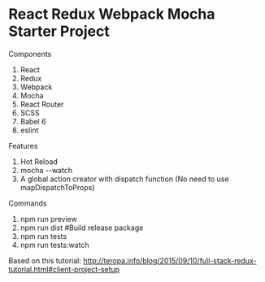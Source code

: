 React Redux Webpack Mocha Starter Project
========================================

Components

 1. React
 2. Redux
 3. Webpack
 4. Mocha
 5. React Router
 6. SCSS
 7. Babel 6
 8. eslint

Features
 1. Hot Reload
 2. mocha --watch
 3. A global action creator with dispatch function (No need to use mapDispatchToProps)

Commands

 1. npm run preview
 2. npm run dist #Build release package
 3. npm run tests
 4. npm run tests:watch

Based on this tutorial:
http://teropa.info/blog/2015/09/10/full-stack-redux-tutorial.html#client-project-setup
